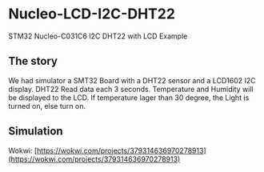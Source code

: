 # Nucleo-LCD-I2C-DHT22
STM32 Nucleo-C031C6 I2C DHT22 with LCD Example
## The story

We had simulator a SMT32 Board with a DHT22 sensor and a LCD1602 I2C display. DHT22 Read data each 3 seconds. Temperature and Humidity will be displayed to the LCD. If temperature lager than 30 degree, the Light is turned on, else turn on.
## Simulation
Wokwi: [https://wokwi.com/projects/379314636970278913](https://wokwi.com/projects/379314636970278913)
